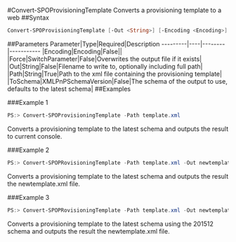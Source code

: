 #Convert-SPOProvisioningTemplate
Converts a provisioning template to a web
##Syntax
```powershell
Convert-SPOProvisioningTemplate [-Out <String>] [-Encoding <Encoding>] [-Force [<SwitchParameter>]] -Path <String> [-ToSchema <XMLPnPSchemaVersion>]
```


##Parameters
Parameter|Type|Required|Description
---------|----|--------|-----------
|Encoding|Encoding|False||
|Force|SwitchParameter|False|Overwrites the output file if it exists|
|Out|String|False|Filename to write to, optionally including full path|
|Path|String|True|Path to the xml file containing the provisioning template|
|ToSchema|XMLPnPSchemaVersion|False|The schema of the output to use, defaults to the latest schema|
##Examples

###Example 1
```powershell
PS:> Convert-SPOProvisioningTemplate -Path template.xml
```
Converts a provisioning template to the latest schema and outputs the result to current console.

###Example 2
```powershell
PS:> Convert-SPOPRovisioningTemplate -Path template.xml -Out newtemplate.xml
```
Converts a provisioning template to the latest schema and outputs the result the newtemplate.xml file.

###Example 3
```powershell
PS:> Convert-SPOPRovisioningTemplate -Path template.xml -Out newtemplate.xml -ToSchema V201512
```
Converts a provisioning template to the latest schema using the 201512 schema and outputs the result the newtemplate.xml file.
